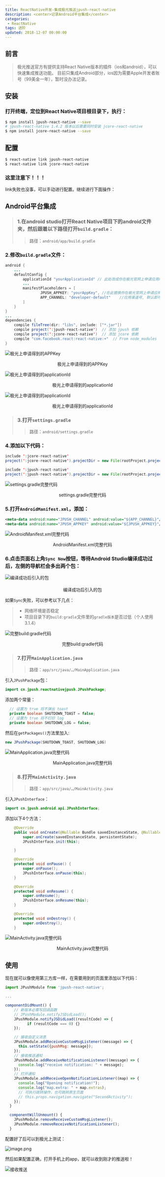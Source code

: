 ```yaml
---
title: ReactNative开发-集成极光推送jpush-react-native
description: <center>记录Android平台集成</center>
categories:
 - ReactNative
tags: 进阶
updated: 2018-12-07 00:00:00
---
```


## 前言

> 极光推送官方有提供支持React Native版本的插件（ios和android），可以快速集成推送功能。
> 目前只集成Android部分，ios因为需要Apple开发者账号（99美金一年），暂时没办法记录。

## 安装

### 打开终端，定位到React Native项目根目录下，执行：

```bash
$ npm install jpush-react-native --save
# jpush-react-native 1.4.2 版本以后需要同时安装 jcore-react-native
$ npm install jcore-react-native --save
```

## 配置

```bash
$ react-native link jpush-react-native
$ react-native link jcore-react-native
```

### 这里注意下！！！

link失败也没事，可以手动进行配置。继续进行下面操作：

## Android平台集成

> ### 1.在android studio打开React Native项目下的android文件夹，然后跟着以下路径打开`build.gradle`：
>
> > 路径：`android/app/build.gradle`

### 2.修改`build.gradle`文件：

```java
android {
    ...
    defaultConfig {
        applicationId "yourApplicationId" // 此处改成你在极光官网上申请应用时填写的包名
        ...
        manifestPlaceholders = [
                JPUSH_APPKEY: "yourAppKey", //在此替换你在极光官网上申请应用得到的APPKey
                APP_CHANNEL: "developer-default"    //应用渠道号, 默认即可
        ]
    }
}
...
dependencies {
    compile fileTree(dir: "libs", include: ["*.jar"])
    compile project(':jpush-react-native')  // 添加 jpush 依赖
    compile project(':jcore-react-native')  // 添加 jcore 依赖
    compile "com.facebook.react:react-native:+"  // From node_modules
}
```

![极光上申请得到的APPKey](https://upload-images.jianshu.io/upload_images/8154981-263f6476427b7ce1.png?imageMogr2/auto-orient/strip%7CimageView2/2/w/1240)

<center>极光上申请得到的APPKey</center>

![极光上申请得到的applicationId](https://upload-images.jianshu.io/upload_images/8154981-0f8894f6bbbc931f.png?imageMogr2/auto-orient/strip%7CimageView2/2/w/1240)

<center>极光上申请得到的applicationId</center>

![极光上申请得到的applicationId](https://upload-images.jianshu.io/upload_images/8154981-d2e46a6f2f375510.png?imageMogr2/auto-orient/strip%7CimageView2/2/w/1240)

<center>极光上申请得到的applicationId</center>

> ### 3.打开`settings.gradle`
>
> >路径：`android/settings.gradle`

### 4.添加以下代码：

```java
include ':jcore-react-native'
project(':jcore-react-native').projectDir = new File(rootProject.projectDir, '../node_modules/jcore-react-native/android')

include ':jpush-react-native'
project(':jpush-react-native').projectDir = new File(rootProject.projectDir, '../node_modules/jpush-react-native/android')
```

![settings.gradle完整代码](https://upload-images.jianshu.io/upload_images/8154981-036472cf7040828b.png?imageMogr2/auto-orient/strip%7CimageView2/2/w/1240)

<center>settings.gradle完整代码</center>

### 5.打开`AndroidManifest.xml`，添加：

```xml
<meta-data android:name="JPUSH_CHANNEL" android:value="${APP_CHANNEL}"/>
<meta-data android:name="JPUSH_APPKEY" android:value="${JPUSH_APPKEY}"/>
```

![AndroidManifest.xml完整代码](https://upload-images.jianshu.io/upload_images/8154981-b8926edfcb14659f.png?imageMogr2/auto-orient/strip%7CimageView2/2/w/1240)

<center>AndroidManifest.xml完整代码</center>

### 6.点击页面右上角`Sync Now`按钮，等待Android Studio编译成功过后，左侧的导航栏会多出两个包：

![编译成功后引入的包](https://upload-images.jianshu.io/upload_images/8154981-f00cf834ec0eca7a.png?imageMogr2/auto-orient/strip%7CimageView2/2/w/1240)

<center>编译成功后引入的包</center>

如果`Sync`失败，可以参考以下几点：

> - 网络环境是否稳定
> - 项目目录下的`build:gradle`文件里的`gradle版本`是否过低（个人使用3.1.4）

![完整build:gradle代码](https://upload-images.jianshu.io/upload_images/8154981-3b0c3dbcdeaa12e4.png?imageMogr2/auto-orient/strip%7CimageView2/2/w/1240)

<center>完整build:gradle代码</center>

> ### 7.打开`MainApplication.java`
>
> >路径：`app/src/java/…/MainApplication.java`

引入`JPushPackage`包：

```java
import cn.jpush.reactnativejpush.JPushPackage;
```

添加两个常量：

```java
  // 设置为 true 将不弹出 toast
  private boolean SHUTDOWN_TOAST = false;
  // 设置为 true 将不打印 log
  private boolean SHUTDOWN_LOG = false;
```

然后在`getPackages()`方法里加入:

```java
new JPushPackage(SHUTDOWN_TOAST, SHUTDOWN_LOG)
```

![MainApplication.java完整代码](https://upload-images.jianshu.io/upload_images/8154981-25fc36414933de8f.png?imageMogr2/auto-orient/strip%7CimageView2/2/w/1240)

<center>MainApplication.java完整代码</center>

> ### 8.打开`MainActivity.java`
>
> > 路径：`app/src/java/…/MainActivity.java`

引入`JPushInterface`：

```java
import cn.jpush.android.api.JPushInterface;
```

添加以下4个方法：

```java
    @Override
    public void onCreate(@Nullable Bundle savedInstanceState, @Nullable PersistableBundle persistentState) {
        super.onCreate(savedInstanceState, persistentState);
        JPushInterface.init(this);

    }

    @Override
    protected void onPause() {
        super.onPause();
        JPushInterface.onPause(this);
    }

    @Override
    protected void onResume() {
        super.onResume();
        JPushInterface.onResume(this);
    }

    @Override
    protected void onDestroy() {
        super.onDestroy();
    }
```

![MainActivity.java完整代码](https://upload-images.jianshu.io/upload_images/8154981-0eae798b4da74bf0.png?imageMogr2/auto-orient/strip%7CimageView2/2/w/1240)

<center>MainActivity.java完整代码</center>


## 使用

现在就可以像使用第三方库一样，在需要用到的页面里添加以下代码：

```jsx
import JPushModule from 'jpush-react-native';

...

componentDidMount() {
    // 新版本必需写回调函数
    // JPushModule.notifyJSDidLoad();
    JPushModule.notifyJSDidLoad((resultCode) => {
          if (resultCode === 0) {}
    });

    // 接收自定义消息
    JPushModule.addReceiveCustomMsgListener((message) => {
      this.setState({pushMsg: message});
    });
    // 接收推送通知
    JPushModule.addReceiveNotificationListener((message) => {
      console.log("receive notification: " + message);
    });
    // 打开通知
    JPushModule.addReceiveOpenNotificationListener((map) => {
      console.log("Opening notification!");
      console.log("map.extra: " + map.extras);
      // 可执行跳转操作，也可跳转原生页面
      // this.props.navigation.navigate("SecondActivity");
    });
  }

  componentWillUnmount() {
    JPushModule.removeReceiveCustomMsgListener();
    JPushModule.removeReceiveNotificationListener();
  }
```

配置好了后可以到极光上测试：

![image.png](https://upload-images.jianshu.io/upload_images/8154981-734a6c84f7b6546e.png?imageMogr2/auto-orient/strip%7CimageView2/2/w/1240)

然后如果配置正确，打开手机上的app，就可以收到刚才的推送啦！

![接收推送](https://upload-images.jianshu.io/upload_images/8154981-158fc9f46975b1b8.png?imageMogr2/auto-orient/strip%7CimageView2/2/w/1240)

